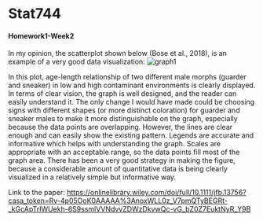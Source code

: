 # Stat744
#### Homework1-Week2

In my opinion, the scatterplot shown below (Bose et al., 2018), is an example of a very good data visualization:
![graph1](https://user-images.githubusercontent.com/90287945/133116556-9f6121a3-f757-4351-9f00-598bca7aa011.jpg)

In this plot, age-length relationship of two different male morphs (guarder and sneaker) in low and high contaminant environments is clearly displayed. In terms of clear vision, the graph is well designed, and the reader can easily understand it. The only change I would have made could be choosing signs with different shapes (or more distinct coloration) for guarder and sneaker males to make it more distinguishable on the graph, especially because the data points are overlapping. However, the lines are clear enough and can easily show the existing pattern. Legends are accurate and informative which helps with understanding the graph. Scales are appropriate with an acceptable range, so the data points fill most of the graph area. There has been a very good strategy in making the figure, because a considerable amount of quantitative data is being clearly visualized in a relatively simple but informative way.  

Link to the paper: https://onlinelibrary.wiley.com/doi/full/10.1111/jfb.13756?casa_token=Rv-4p05OoK0AAAAA%3AnoxWLL0z_V7pmQTyBEGRt-_kGcApTrIWUekh-6S9ssmlVVNdvvZDWzDkvwQc-vG_bZ0Z7EuktNyR_Y9B

